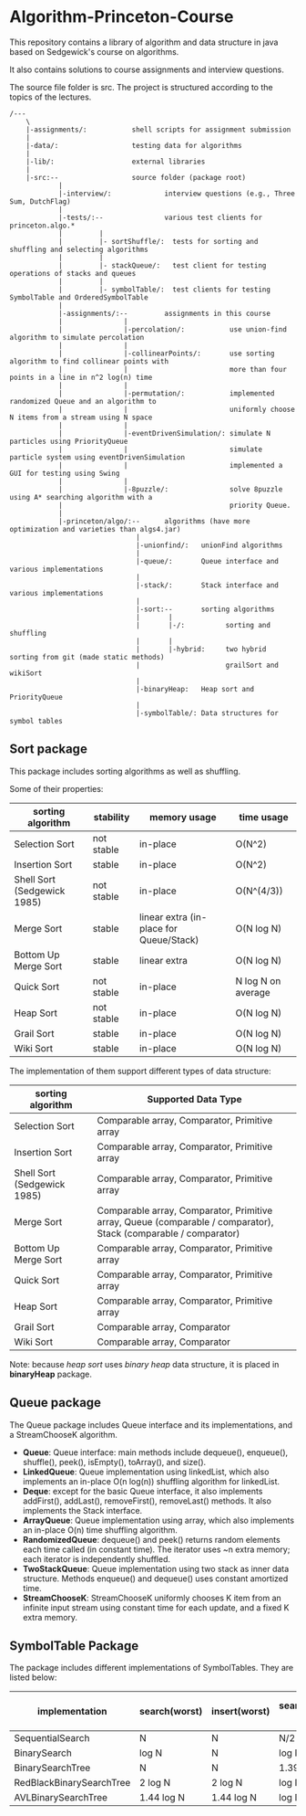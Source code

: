 # Algorithm-Princeton-Course

This repository contains a library of algorithm and data structure in java based on Sedgewick's course on algorithms.

It also contains solutions to course assignments and interview questions.

The source file folder is src.
The project is structured according to the topics of the lectures.

```{}
/---
    \
    |-assignments/:           shell scripts for assignment submission
    |
    |-data/:                  testing data for algorithms
    |
    |-lib/:                   external libraries
    |
    |-src:--                  source folder (package root)
            |
            |-interview/:             interview questions (e.g., Three Sum, DutchFlag)
            |
            |-tests/:--               various test clients for princeton.algo.*
            |         |
            |         |- sortShuffle/:  tests for sorting and shuffling and selecting algorithms
            |         |
            |         |- stackQueue/:   test client for testing operations of stacks and queues
            |         |
            |         |- symbolTable/:  test clients for testing SymbolTable and OrderedSymbolTable
            |
            |-assignments/:--         assignments in this course
            |               |
            |               |-percolation/:           use union-find algorithm to simulate percolation
            |               |
            |               |-collinearPoints/:       use sorting algorithm to find collinear points with
            |               |                         more than four points in a line in n^2 log(n) time
            |               |
            |               |-permutation/:           implemented randomized Queue and an algorithm to
            |               |                         uniformly choose N items from a stream using N space
            |               |
            |               |-eventDrivenSimulation/: simulate N particles using PriorityQueue
            |               |                         simulate particle system using eventDrivenSimulation
            |               |                         implemented a GUI for testing using Swing
            |               |
            |               |-8puzzle/:               solve 8puzzle using A* searching algorithm with a
            |                                         priority Queue.
            |
            |-princeton/algo/:--      algorithms (have more optimization and varieties than algs4.jar)
                               |
                               |-unionfind/:   unionFind algorithms
                               |
                               |-queue/:       Queue interface and various implementations
                               |
                               |-stack/:       Stack interface and various implementations
                               |
                               |-sort:--       sorting algorithms
                               |       |
                               |       |-/:          sorting and shuffling
                               |       |
                               |       |-hybrid:     two hybrid sorting from git (made static methods)
                               |                     grailSort and wikiSort
                               |
                               |-binaryHeap:   Heap sort and PriorityQueue
                               |
                               |-symbolTable/: Data structures for symbol tables
```

## Sort package

This package includes sorting algorithms as well as shuffling.

Some of their properties:

| sorting algorithm           | stability  | memory usage | time usage         |
| --------------------------- | ---------- | ------------ | ----------         |
| Selection Sort              | not stable | in-place     | O(N^2)             |
| Insertion Sort              |     stable | in-place     | O(N^2)             |
| Shell Sort (Sedgewick 1985) | not stable | in-place     | O(N^(4/3))         |
| Merge Sort                  |     stable | linear extra (in-place for Queue/Stack) | O(N log N)         |
| Bottom Up Merge Sort        |     stable | linear extra | O(N log N)         |
| Quick Sort                  | not stable | in-place     | N log N on average |
| Heap Sort                   | not stable | in-place     | O(N log N)         |
| Grail Sort                  |     stable | in-place     | O(N log N)         |
| Wiki Sort                   |     stable | in-place     | O(N log N)         |

The implementation of them support different types of data structure:

| sorting algorithm           | Supported Data Type                           |
| --------------------------- | --------------------------------------------- |
| Selection Sort              | Comparable array, Comparator, Primitive array |
| Insertion Sort              | Comparable array, Comparator, Primitive array |
| Shell Sort (Sedgewick 1985) | Comparable array, Comparator, Primitive array |
| Merge Sort                  | Comparable array, Comparator, Primitive array, Queue (comparable / comparator), Stack (comparable / comparator) |
| Bottom Up Merge Sort        | Comparable array, Comparator, Primitive array |
| Quick Sort                  | Comparable array, Comparator, Primitive array |
| Heap Sort                   | Comparable array, Comparator, Primitive array |
| Grail Sort                  | Comparable array, Comparator                  |
| Wiki Sort                   | Comparable array, Comparator                  |

Note: because _heap sort_ uses _binary heap_ data structure, it is placed in **binaryHeap** package.

## Queue package

The Queue package includes Queue interface and its implementations, and a StreamChooseK algorithm.

- **Queue**: Queue interface: main methods include dequeue(), enqueue(), shuffle(), peek(), isEmpty(), toArray(), and size().
- **LinkedQueue**: Queue implementation using linkedList, which also implements an in-place O(n log(n)) shuffling algorithm for linkedList.
- **Deque**: except for the basic Queue interface, it also implements addFirst(), addLast(), removeFirst(), removeLast() methods. It also implements the Stack interface.
- **ArrayQueue**: Queue implementation using array, which also implements an in-place O(n) time shuffling algorithm.
- **RandomizedQueue**: dequeue() and peek() returns random elements each time called (in constant time). The iterator uses ~n extra memory; each iterator is independently shuffled.
- **TwoStackQueue**: Queue implementation using two stack as inner data structure. Methods enqueue() and dequeue() uses constant amortized time.
- **StreamChooseK**: StreamChooseK uniformly chooses K item from an infinite input stream using constant time for each update, and a fixed K extra memory.

## SymbolTable Package

The package includes different implementations of SymbolTables. They are listed below:

| implementation           | search(worst) | insert(worst) | search(average hit) | insert(average) | efficient ordered operations |
| ------------------------ | ------------- | ------------- | ------------------- | --------------- | ---------------------------- |
| SequentialSearch         | N             | N             | N/2                 | N               | no                           |
| BinarySearch             | log N         | N             | log N               | N/2             | yes                          |
| BinarySearchTree         | N             | N             | 1.39 log N          | 1.39 log N      | yes                          |
| RedBlackBinarySearchTree | 2 log N       | 2 log N       | log N               | log N           | yes                          |
| AVLBinarySearchTree      | 1.44 log N    | 1.44 log N    | log N               | log N           | yes                          |
